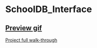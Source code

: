# SchoolDB_Interface
## [Preview gif](https://imgur.com/a/KrjjzH5)
[Project full walk-through](https://www.youtube.com/watch?v=C_UWI4xVgNM)



